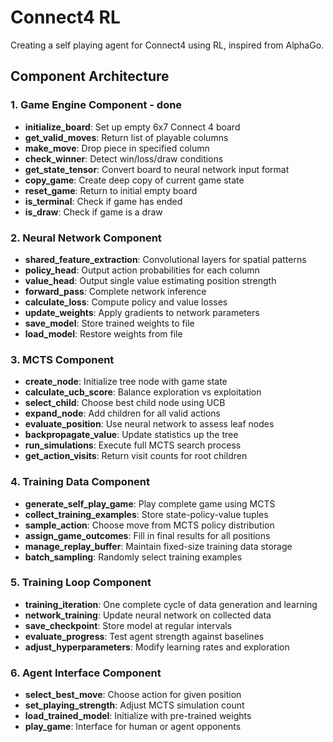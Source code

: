 # Connect4 RL

Creating a self playing agent for Connect4 using RL, inspired from AlphaGo.

## Component Architecture 

### 1. Game Engine Component - done
- **initialize_board**: Set up empty 6x7 Connect 4 board 
- **get_valid_moves**: Return list of playable columns
- **make_move**: Drop piece in specified column
- **check_winner**: Detect win/loss/draw conditions
- **get_state_tensor**: Convert board to neural network input format
- **copy_game**: Create deep copy of current game state
- **reset_game**: Return to initial empty board
- **is_terminal**: Check if game has ended
- **is_draw**: Check if game is a draw

### 2. Neural Network Component
- **shared_feature_extraction**: Convolutional layers for spatial patterns
- **policy_head**: Output action probabilities for each column
- **value_head**: Output single value estimating position strength
- **forward_pass**: Complete network inference
- **calculate_loss**: Compute policy and value losses
- **update_weights**: Apply gradients to network parameters
- **save_model**: Store trained weights to file
- **load_model**: Restore weights from file

### 3. MCTS Component
- **create_node**: Initialize tree node with game state
- **calculate_ucb_score**: Balance exploration vs exploitation
- **select_child**: Choose best child node using UCB
- **expand_node**: Add children for all valid actions
- **evaluate_position**: Use neural network to assess leaf nodes
- **backpropagate_value**: Update statistics up the tree
- **run_simulations**: Execute full MCTS search process
- **get_action_visits**: Return visit counts for root children

### 4. Training Data Component
- **generate_self_play_game**: Play complete game using MCTS
- **collect_training_examples**: Store state-policy-value tuples
- **sample_action**: Choose move from MCTS policy distribution
- **assign_game_outcomes**: Fill in final results for all positions
- **manage_replay_buffer**: Maintain fixed-size training data storage
- **batch_sampling**: Randomly select training examples

### 5. Training Loop Component
- **training_iteration**: One complete cycle of data generation and learning
- **network_training**: Update neural network on collected data
- **save_checkpoint**: Store model at regular intervals
- **evaluate_progress**: Test agent strength against baselines
- **adjust_hyperparameters**: Modify learning rates and exploration

### 6. Agent Interface Component
- **select_best_move**: Choose action for given position
- **set_playing_strength**: Adjust MCTS simulation count
- **load_trained_model**: Initialize with pre-trained weights
- **play_game**: Interface for human or agent opponents